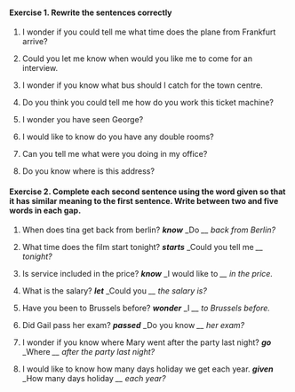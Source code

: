 #### Exercise 1. Rewrite the sentences correctly

1. I wonder if you could tell me what time does the plane from Frankfurt arrive?

2. Could you let me know when would you like me to come for an interview.

3. I wonder if you know what bus should I catch for the town centre.

4. Do you think you could tell me how do you work this ticket machine?

5. I wonder you have seen George?

6. I would like to know do you have any double rooms?

7. Can you tell me what were you doing in my office?

8. Do you know where is this address?

#### Exercise 2. Complete each second sentence using the word given so that it has similar meaning to the first sentence. Write between two and five words in each gap.

1. When does tina get back from berlin? **_know_**
   \_Do _\_\_ back from Berlin?_

2. What time does the film start tonight? **_starts_**
   \_Could you tell me _\_\_ tonight?_

3. Is service included in the price? **_know_**
   \_I would like to _\_\_ in the price._

4. What is the salary? **_let_**
   \_Could you _\_\_ the salary is?_

5. Have you been to Brussels before? **_wonder_**
   \_I _\_\_ to Brussels before._

6. Did Gail pass her exam? **_passed_**
   \_Do you know _\_\_ her exam?_

7. I wonder if you know where Mary went after the party last night? **_go_**
   \_Where _\_\_ after the party last night?_

8. I would like to know how many days holiday we get each year. **_given_**
   \_How many days holiday _\_\_ each year?_
